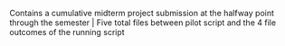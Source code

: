 Contains a cumulative midterm project submission at the halfway point through the semester |
Five total files between pilot script and the 4 file outcomes of the running script

